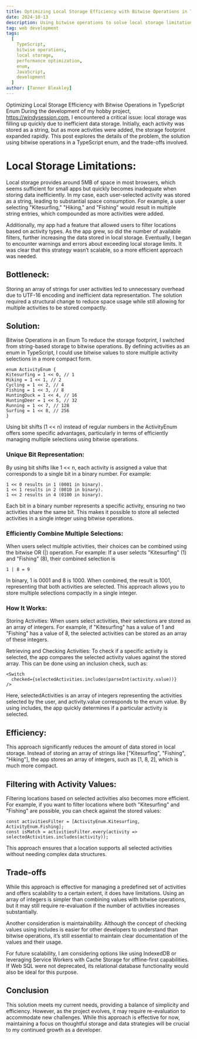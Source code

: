 ```yaml
---
title: Optimizing Local Storage Efficiency with Bitwise Operations in TypeScript Enum
date: 2024-10-13
description: Using bitwise operations to solve local storage limitations by compactly storing user-selected activities in a TypeScript application.
tag: web development
tags:
  [
    TypeScript,
    bitwise operations,
    local storage,
    performance optimization,
    enum,
    JavaScript,
    development
  ]
author: [Tanner Bleakley]
---
```


Optimizing Local Storage Efficiency with Bitwise Operations in TypeScript Enum
During the development of my hobby project, https://windysession.com, I encountered a critical issue: local storage was filling up quickly due to inefficient data storage. Initially, each activity was stored as a string, but as more activities were added, the storage footprint expanded rapidly. This post explores the details of the problem, the solution using bitwise operations in a TypeScript enum, and the trade-offs involved.

# Local Storage Limitations:

Local storage provides around 5MB of space in most browsers, which seems sufficient for small apps but quickly becomes inadequate when storing data inefficiently. In my case, each user-selected activity was stored as a string, leading to substantial space consumption. For example, a user selecting "Kitesurfing," "Hiking," and "Fishing" would result in multiple string entries, which compounded as more activities were added.

Additionally, my app had a feature that allowed users to filter locations based on activity types. As the app grew, so did the number of available filters, further increasing the data stored in local storage. Eventually, I began to encounter warnings and errors about exceeding local storage limits. It was clear that this strategy wasn’t scalable, so a more efficient approach was needed.

## Bottleneck:

Storing an array of strings for user activities led to unnecessary overhead due to UTF-16 encoding and inefficient data representation. The solution required a structural change to reduce space usage while still allowing for multiple activities to be stored compactly.

## Solution:

Bitwise Operations in an Enum
To reduce the storage footprint, I switched from string-based storage to bitwise operations. By defining activities as an enum in TypeScript, I could use bitwise values to store multiple activity selections in a more compact form.

```TS
enum ActivityEnum {
Kitesurfing = 1 << 0, // 1
Hiking = 1 << 1, // 2
Cycling = 1 << 2, // 4
Fishing = 1 << 3, // 8
HuntingDuck = 1 << 4, // 16
HuntingDeer = 1 << 5, // 32
Running = 1 << 7, // 128
Surfing = 1 << 8, // 256
}
```

Using bit shifts (1 << n) instead of regular numbers in the ActivityEnum offers some specific advantages, particularly in terms of efficiently managing multiple selections using bitwise operations.

### Unique Bit Representation:

By using bit shifts like 1 << n, each activity is assigned a value that corresponds to a single bit in a binary number. For example:

```
1 << 0 results in 1 (0001 in binary).
1 << 1 results in 2 (0010 in binary).
1 << 2 results in 4 (0100 in binary).
```

Each bit in a binary number represents a specific activity, ensuring no two activities share the same bit. This makes it possible to store all selected activities in a single integer using bitwise operations.

### Efficiently Combine Multiple Selections:

When users select multiple activities, their choices can be combined using the bitwise OR (|) operation. For example:
If a user selects "Kitesurfing" (1) and "Fishing" (8), their combined selection is

```
1 | 8 = 9
```

In binary, 1 is 0001 and 8 is 1000. When combined, the result is 1001, representing that both activities are selected.
This approach allows you to store multiple selections compactly in a single integer.

### How It Works:

Storing Activities: When users select activities, their selections are stored as an array of integers. For example, if "Kitesurfing" has a value of 1 and "Fishing" has a value of 8, the selected activities can be stored as an array of these integers.

Retrieving and Checking Activities: To check if a specific activity is selected, the app compares the selected activity values against the stored array. This can be done using an inclusion check, such as:

```TS
<Switch
  checked={selectedActivities.includes(parseInt(activity.value))}
/>
```

Here, selectedActivities is an array of integers representing the activities selected by the user, and activity.value corresponds to the enum value. By using includes, the app quickly determines if a particular activity is selected.

## Efficiency:

This approach significantly reduces the amount of data stored in local storage. Instead of storing an array of strings like ["Kitesurfing", "Fishing", "Hiking"], the app stores an array of integers, such as [1, 8, 2], which is much more compact.

## Filtering with Activity Values:

Filtering locations based on selected activities also becomes more efficient. For example, if you want to filter locations where both "Kitesurfing" and "Fishing" are possible, you can check against the stored values:

```TS
const activitiesFilter = [ActivityEnum.Kitesurfing, ActivityEnum.Fishing];
const isMatch = activitiesFilter.every(activity => selectedActivities.includes(activity));
```

This approach ensures that a location supports all selected activities without needing complex data structures.

## Trade-offs

While this approach is effective for managing a predefined set of activities and offers scalability to a certain extent, it does have limitations. Using an array of integers is simpler than combining values with bitwise operations, but it may still require re-evaluation if the number of activities increases substantially.

Another consideration is maintainability. Although the concept of checking values using includes is easier for other developers to understand than bitwise operations, it’s still essential to maintain clear documentation of the values and their usage.

For future scalability, I am considering options like using IndexedDB or leveraging Service Workers with Cache Storage for offline-first capabilities. If Web SQL were not deprecated, its relational database functionality would also be ideal for this purpose.

## Conclusion

This solution meets my current needs, providing a balance of simplicity and efficiency. However, as the project evolves, it may require re-evaluation to accommodate new challenges. While this approach is effective for now, maintaining a focus on thoughtful storage and data strategies will be crucial to my continued growth as a developer.
